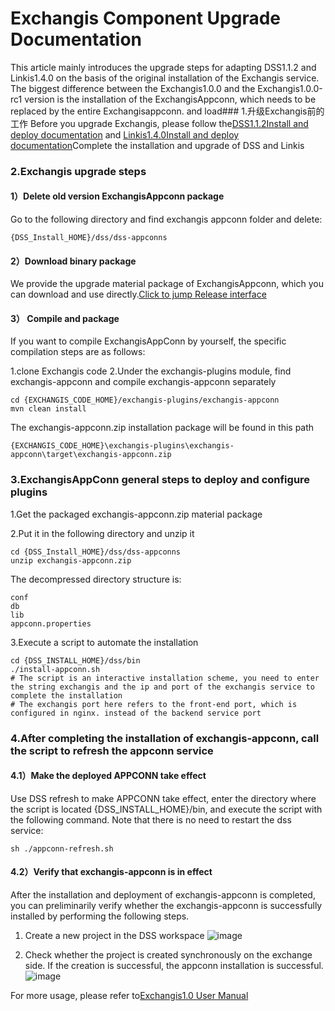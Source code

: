 # Exchangis Component Upgrade Documentation
This article mainly introduces the upgrade steps for adapting DSS1.1.2 and Linkis1.4.0 on the basis of the original installation of the Exchangis service. The biggest difference between the Exchangis1.0.0 and the Exchangis1.0.0-rc1 version is the installation of the ExchangisAppconn, which needs to be replaced by the entire Exchangisappconn. and load### 1.升级Exchangis前的工作
Before you upgrade Exchangis, please follow the[DSS1.1.2Install and deploy documentation](https://github.com/WeBankFinTech/DataSphereStudio-Doc/tree/main/zh_CN/%E5%AE%89%E8%A3%85%E9%83%A8%E7%BD%B2)
and [Linkis1.4.0Install and deploy documentation](https://linkis.staged.apache.org/zh-CN/docs/1.4.0/deployment/deploy-quick)Complete the installation and upgrade of DSS and Linkis

### 2.Exchangis upgrade steps

#### 1）Delete old version ExchangisAppconn package

Go to the following directory and find exchangis appconn folder and delete:
```
{DSS_Install_HOME}/dss/dss-appconns
```

#### 2）Download binary package
We provide the upgrade material package of ExchangisAppconn, which you can download and use directly.[Click to jump Release interface](https://osp-1257653870.cos.ap-guangzhou.myqcloud.com/WeDatasphere/Exchangis/exchangis1.0.0-rc/exchangis-appconn.zip)

#### 3） Compile and package

If you want to compile ExchangisAppConn by yourself, the specific compilation steps are as follows:

1.clone Exchangis code
2.Under the exchangis-plugins module, find exchangis-appconn and compile exchangis-appconn separately
```
cd {EXCHANGIS_CODE_HOME}/exchangis-plugins/exchangis-appconn
mvn clean install
```
The exchangis-appconn.zip installation package will be found in this path
```
{EXCHANGIS_CODE_HOME}\exchangis-plugins\exchangis-appconn\target\exchangis-appconn.zip
```

### 3.ExchangisAppConn general steps to deploy and configure plugins
1.Get the packaged exchangis-appconn.zip material package

2.Put it in the following directory and unzip it

```
cd {DSS_Install_HOME}/dss/dss-appconns
unzip exchangis-appconn.zip
```
The decompressed directory structure is:
```
conf
db
lib
appconn.properties
```

3.Execute a script to automate the installation

```shell
cd {DSS_INSTALL_HOME}/dss/bin
./install-appconn.sh
# The script is an interactive installation scheme, you need to enter the string exchangis and the ip and port of the exchangis service to complete the installation
# The exchangis port here refers to the front-end port, which is configured in nginx. instead of the backend service port
```

### 4.After completing the installation of exchangis-appconn, call the script to refresh the appconn service

#### 4.1）Make the deployed APPCONN take effect
Use DSS refresh to make APPCONN take effect, enter the directory where the script is located {DSS_INSTALL_HOME}/bin, and execute the script with the following command. Note that there is no need to restart the dss service:
```
sh ./appconn-refresh.sh
```

#### 4.2）Verify that exchangis-appconn is in effect
After the installation and deployment of exchangis-appconn is completed, you can preliminarily verify whether the exchangis-appconn is successfully installed by performing the following steps.
1.	Create a new project in the DSS workspace
![image](https://user-images.githubusercontent.com/27387830/169782142-b2fc2633-e605-4553-9433-67756135a6f1.png)

2.	Check whether the project is created synchronously on the exchange side. If the creation is successful, the appconn installation is successful.
![image](https://user-images.githubusercontent.com/27387830/169782337-678f2df0-080a-495a-b59f-a98c5a427cf8.png)

For more usage, please refer to[Exchangis1.0 User Manual](https://github.com/WeBankFinTech/Exchangis/blob/dev-1.0.1-rc/docs/zh_CN/ch1/exchangis_user_manual_cn.md)
